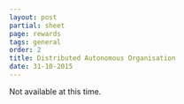 ```yaml
---
layout: post
partial: sheet
page: rewards
tags: general
order: 2
title: Distributed Autonomous Organisation
date: 31-10-2015
---
```

Not available at this time.